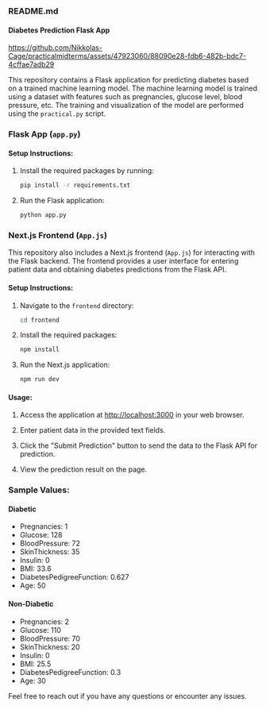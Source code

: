 ### README.md

#### Diabetes Prediction Flask App

https://github.com/Nikkolas-Cage/practicalmidterms/assets/47923060/88090e28-fdb6-482b-bdc7-4cffae7adb29


This repository contains a Flask application for predicting diabetes based on a trained machine learning model. The machine learning model is trained using a dataset with features such as pregnancies, glucose level, blood pressure, etc. The training and visualization of the model are performed using the `practical.py` script.

### Flask App (`app.py`)

#### Setup Instructions:

1. Install the required packages by running:

    ```bash
    pip install -r requirements.txt
    ```

2. Run the Flask application:

    ```bash
    python app.py
    ```

### Next.js Frontend (`App.js`)

This repository also includes a Next.js frontend (`App.js`) for interacting with the Flask backend. The frontend provides a user interface for entering patient data and obtaining diabetes predictions from the Flask API.

#### Setup Instructions:

1. Navigate to the `frontend` directory:

    ```bash
    cd frontend
    ```

2. Install the required packages:

    ```bash
    npm install
    ```

3. Run the Next.js application:

    ```bash
    npm run dev
    ```

#### Usage:

1. Access the application at [http://localhost:3000](http://localhost:3000) in your web browser.

2. Enter patient data in the provided text fields.

3. Click the "Submit Prediction" button to send the data to the Flask API for prediction.

4. View the prediction result on the page.

### Sample Values:

#### Diabetic

- Pregnancies: 1
- Glucose: 128
- BloodPressure: 72
- SkinThickness: 35
- Insulin: 0
- BMI: 33.6
- DiabetesPedigreeFunction: 0.627
- Age: 50

#### Non-Diabetic

- Pregnancies: 2
- Glucose: 110
- BloodPressure: 70
- SkinThickness: 20
- Insulin: 0
- BMI: 25.5
- DiabetesPedigreeFunction: 0.3
- Age: 30

Feel free to reach out if you have any questions or encounter any issues.
